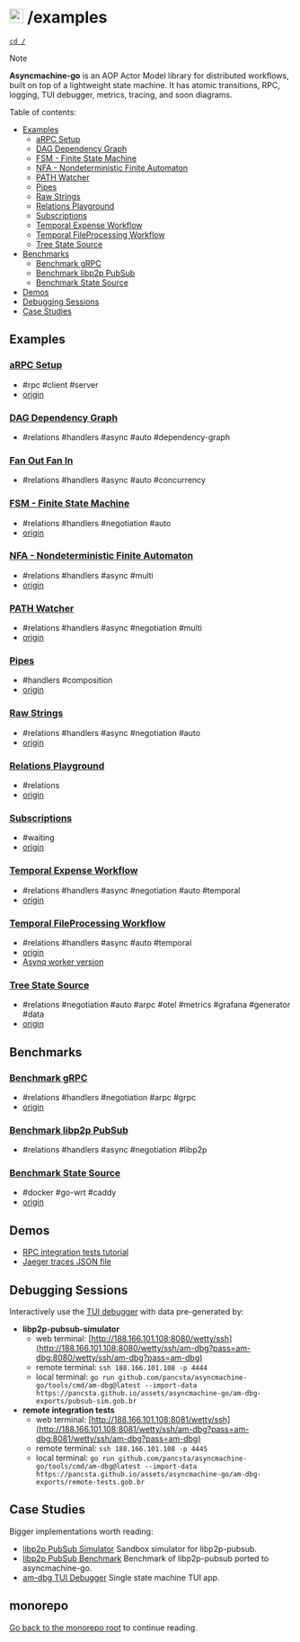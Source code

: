 # <img src="https://pancsta.github.io/assets/asyncmachine-go/logo.png" height="25"/> /examples

[`cd /`](/README.md)

> [!NOTE]
> **Asyncmachine-go** is an AOP Actor Model library for distributed workflows, built on top of a lightweight state
> machine. It has atomic transitions, RPC, logging, TUI debugger, metrics, tracing, and soon diagrams.

Table of contents:

- [Examples](#examples)
  - [aRPC Setup](#arpc-setup)
  - [DAG Dependency Graph](#dag-dependency-graph)
  - [FSM - Finite State Machine](#fsm---finite-state-machine)
  - [NFA - Nondeterministic Finite Automaton](#nfa---nondeterministic-finite-automaton)
  - [PATH Watcher](#path-watcher)
  - [Pipes](#pipes)
  - [Raw Strings](#raw-strings)
  - [Relations Playground](#relations-playground)
  - [Subscriptions](#subscriptions)
  - [Temporal Expense Workflow](#temporal-expense-workflow)
  - [Temporal FileProcessing Workflow](#temporal-fileprocessing-workflow)
  - [Tree State Source](#tree-state-source)
- [Benchmarks](#benchmarks)
  - [Benchmark gRPC](#benchmark-grpc)
  - [Benchmark libp2p PubSub](#benchmark-libp2p-pubsub)
  - [Benchmark State Source](#benchmark-state-source)
- [Demos](#demos)
- [Debugging Sessions](#debugging-sessions)
- [Case Studies](#case-studies)

## Examples

### [aRPC Setup](/examples/arpc/arpc_setup.go)

- #rpc #client #server
- [origin](/pkg/rpc/README.md)

### [DAG Dependency Graph](/examples/dag_dependency_graph/dependency_graph.go)

- #relations #handlers #async #auto #dependency-graph

### [Fan Out Fan In](/examples/fan_out_in/example_fan_out_in.go)

- #relations #handlers #async #auto #concurrency

### [FSM - Finite State Machine](/examples/fsm/fsm_test.go)

- #relations #handlers #negotiation #auto
- [origin](https://en.wikipedia.org/wiki/Finite-state_machine)

### [NFA - Nondeterministic Finite Automaton](/examples/nfa/nfa_test.go)

- #relations #handlers #async #multi
- [origin](https://en.wikipedia.org/wiki/Nondeterministic_finite_automaton)

### [PATH Watcher](/examples/path_watcher/watcher.go)

- #relations #handlers #async #negotiation #multi
- [origin](https://github.com/pancsta/sway-yasm/)

### [Pipes](/examples/subscriptions/example_pipes.go)

- #handlers #composition
- [origin](/pkg/states/README.md#piping)

### [Raw Strings](/examples/raw_strings/raw_strings.go)

- #relations #handlers #async #negotiation #auto
- [origin](/pkg/machine/README.md#raw-strings)

### [Relations Playground](/examples/relations_playground/relations_playground.go)

- #relations
- [origin](/pkg/machine/README.md#mutations-and-relations)

### [Subscriptions](/examples/subscriptions/example_subscriptions.go)

- #waiting
- [origin](/pkg/machine/README.md#waiting)

### [Temporal Expense Workflow](/examples/temporal_expense/expense_test.go)

- #relations #handlers #async #negotiation #auto #temporal
- [origin](https://github.com/temporalio/samples-go/blob/main/expense/)

### [Temporal FileProcessing Workflow](/examples/temporal_fileprocessing/fileprocessing.go)

- #relations #handlers #async #auto #temporal
- [origin](https://github.com/temporalio/samples-go/blob/main/fileprocessing/)
- [Asynq worker version](/examples/asynq_fileprocessing/fileprocessing_task.go)

### [Tree State Source](/examples/tree_state_source/README.md)

- #relations #negotiation #auto #arpc #otel #metrics #grafana #generator #data
- [origin](/pkg/rpc/README.md)

## Benchmarks

### [Benchmark gRPC](/examples/benchmark_grpc/README.md)

- #relations #handlers #negotiation #arpc #grpc
- [origin](/pkg/rpc/README.md#benchmark-arpc-vs-grpc)

### [Benchmark libp2p PubSub](/examples/benchmark_libp2p_pubsub/README.md)

- #relations #handlers #async #negotiation #libp2p

### [Benchmark State Source](/examples/benchmark_libp2p_pubsub/README.md)

- #docker #go-wrt #caddy
- [origin](/examples/tree_state_source/README.md)

## Demos

- [RPC integration tests tutorial](/pkg/rpc/HOWTO.md)
- [Jaeger traces JSON file](https://pancsta.github.io/assets/asyncmachine-go/bench-jaeger-3h-10m.traces.json)

## Debugging Sessions

Interactively use the [TUI debugger](/tools/cmd/am-dbg) with data pre-generated by:

- **libp2p-pubsub-simulator**
  - web terminal: [http://188.166.101.108:8080/wetty/ssh](http://188.166.101.108:8080/wetty/ssh/am-dbg?pass=am-dbg:8080/wetty/ssh/am-dbg?pass=am-dbg)
  - remote terminal: `ssh 188.166.101.108 -p 4444`
  - local terminal: `go run github.com/pancsta/asyncmachine-go/tools/cmd/am-dbg@latest --import-data https://pancsta.github.io/assets/asyncmachine-go/am-dbg-exports/pubsub-sim.gob.br`
- **remote integration tests**
  - web terminal: [http://188.166.101.108:8081/wetty/ssh](http://188.166.101.108:8081/wetty/ssh/am-dbg?pass=am-dbg:8081/wetty/ssh/am-dbg?pass=am-dbg)
  - remote terminal: `ssh 188.166.101.108 -p 4445`
  - local terminal: `go run github.com/pancsta/asyncmachine-go/tools/cmd/am-dbg@latest --import-data https://pancsta.github.io/assets/asyncmachine-go/am-dbg-exports/remote-tests.gob.br`

## Case Studies

Bigger implementations worth reading:

- [libp2p PubSub Simulator](https://github.com/pancsta/go-libp2p-pubsub-benchmark/#libp2p-pubsub-simulator) Sandbox
  simulator for libp2p-pubsub.
- [libp2p PubSub Benchmark](https://github.com/pancsta/go-libp2p-pubsub-benchmark/#libp2p-pubsub-benchmark)
  Benchmark of libp2p-pubsub ported to asyncmachine-go.
- [am-dbg TUI Debugger](/tools/debugger/README.md) Single state machine TUI app.

## monorepo

[Go back to the monorepo root](/README.md) to continue reading.
